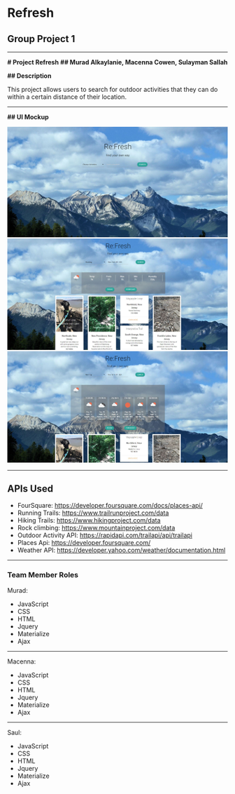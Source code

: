 # Refresh
## Group Project 1

---

**# Project Refresh**
**## Murad Alkaylanie, Macenna Cowen, Sulayman Sallah**

**## Description**

This project allows users to search for outdoor activities that they can do within a certain distance of their location.

---

**## UI Mockup**

![Refresh Home](assets/screenShots/screenshot1.JPG)
![Refresh with today weather](assets/screenShots/screenshot2.JPG)
![Refresh with forecast](assets/screenShots/screenshot3.JPG)

---

## APIs Used

- FourSquare: https://developer.foursquare.com/docs/places-api/
- Running Trails: https://www.trailrunproject.com/data
- Hiking Trails: https://www.hikingproject.com/data
- Rock climbing: https://www.mountainproject.com/data
- Outdoor Activity API: https://rapidapi.com/trailapi/api/trailapi
- Places Api: https://developer.foursquare.com/
- Weather API: https://developer.yahoo.com/weather/documentation.html

---

### Team Member Roles

Murad:
- JavaScript
- CSS
- HTML
- Jquery
- Materialize
- Ajax

---

Macenna: 
- JavaScript
- CSS
- HTML
- Jquery
- Materialize
- Ajax

---

Saul:
- JavaScript
- CSS
- HTML
- Jquery
- Materialize
- Ajax






